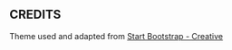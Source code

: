 ## CREDITS

<!-- Splash Page Photo by Christian Perner on Unsplash -->

Theme used and adapted from [Start Bootstrap - Creative](https://startbootstrap.com/template-overviews/creative/)
